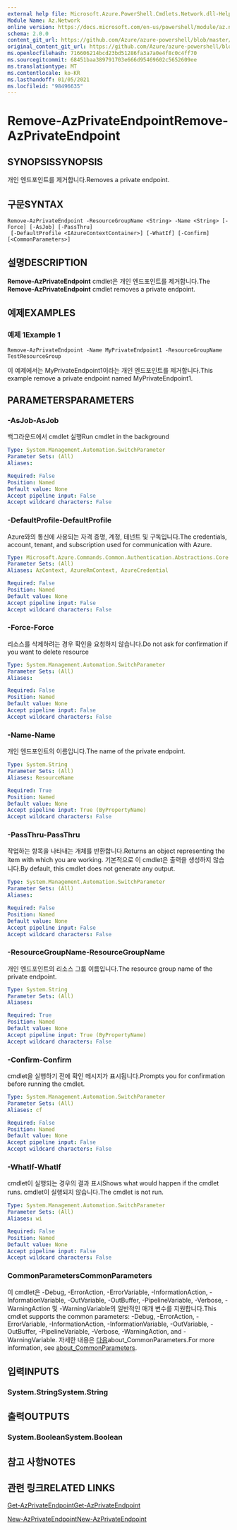 ```yaml
---
external help file: Microsoft.Azure.PowerShell.Cmdlets.Network.dll-Help.xml
Module Name: Az.Network
online version: https://docs.microsoft.com/en-us/powershell/module/az.network/remove-azprivateendpoint
schema: 2.0.0
content_git_url: https://github.com/Azure/azure-powershell/blob/master/src/Network/Network/help/Remove-AzPrivateEndpoint.md
original_content_git_url: https://github.com/Azure/azure-powershell/blob/master/src/Network/Network/help/Remove-AzPrivateEndpoint.md
ms.openlocfilehash: 716606214bcd23bd51286fa3a7a0e4f8c0c4ff70
ms.sourcegitcommit: 68451baa389791703e666d95469602c5652609ee
ms.translationtype: MT
ms.contentlocale: ko-KR
ms.lasthandoff: 01/05/2021
ms.locfileid: "98496635"
---
```

# <span data-ttu-id="d3e18-101">Remove-AzPrivateEndpoint</span><span class="sxs-lookup"><span data-stu-id="d3e18-101">Remove-AzPrivateEndpoint</span></span>

## <span data-ttu-id="d3e18-102">SYNOPSIS</span><span class="sxs-lookup"><span data-stu-id="d3e18-102">SYNOPSIS</span></span>
<span data-ttu-id="d3e18-103">개인 엔드포인트를 제거합니다.</span><span class="sxs-lookup"><span data-stu-id="d3e18-103">Removes a private endpoint.</span></span>

## <span data-ttu-id="d3e18-104">구문</span><span class="sxs-lookup"><span data-stu-id="d3e18-104">SYNTAX</span></span>

```
Remove-AzPrivateEndpoint -ResourceGroupName <String> -Name <String> [-Force] [-AsJob] [-PassThru]
 [-DefaultProfile <IAzureContextContainer>] [-WhatIf] [-Confirm] [<CommonParameters>]
```

## <span data-ttu-id="d3e18-105">설명</span><span class="sxs-lookup"><span data-stu-id="d3e18-105">DESCRIPTION</span></span>
<span data-ttu-id="d3e18-106">**Remove-AzPrivateEndpoint** cmdlet은 개인 엔드포인트를 제거합니다.</span><span class="sxs-lookup"><span data-stu-id="d3e18-106">The **Remove-AzPrivateEndpoint** cmdlet removes a private endpoint.</span></span> 

## <span data-ttu-id="d3e18-107">예제</span><span class="sxs-lookup"><span data-stu-id="d3e18-107">EXAMPLES</span></span>

### <span data-ttu-id="d3e18-108">예제 1</span><span class="sxs-lookup"><span data-stu-id="d3e18-108">Example 1</span></span>
```
Remove-AzPrivateEndpoint -Name MyPrivateEndpoint1 -ResourceGroupName TestResourceGroup
```

<span data-ttu-id="d3e18-109">이 예제에서는 MyPrivateEndpoint1이라는 개인 엔드포인트를 제거합니다.</span><span class="sxs-lookup"><span data-stu-id="d3e18-109">This example remove a private endpoint named MyPrivateEndpoint1.</span></span>

## <span data-ttu-id="d3e18-110">PARAMETERS</span><span class="sxs-lookup"><span data-stu-id="d3e18-110">PARAMETERS</span></span>

### <span data-ttu-id="d3e18-111">-AsJob</span><span class="sxs-lookup"><span data-stu-id="d3e18-111">-AsJob</span></span>
<span data-ttu-id="d3e18-112">백그라운드에서 cmdlet 실행</span><span class="sxs-lookup"><span data-stu-id="d3e18-112">Run cmdlet in the background</span></span>

```yaml
Type: System.Management.Automation.SwitchParameter
Parameter Sets: (All)
Aliases:

Required: False
Position: Named
Default value: None
Accept pipeline input: False
Accept wildcard characters: False
```

### <span data-ttu-id="d3e18-113">-DefaultProfile</span><span class="sxs-lookup"><span data-stu-id="d3e18-113">-DefaultProfile</span></span>
<span data-ttu-id="d3e18-114">Azure와의 통신에 사용되는 자격 증명, 계정, 테넌트 및 구독입니다.</span><span class="sxs-lookup"><span data-stu-id="d3e18-114">The credentials, account, tenant, and subscription used for communication with Azure.</span></span>

```yaml
Type: Microsoft.Azure.Commands.Common.Authentication.Abstractions.Core.IAzureContextContainer
Parameter Sets: (All)
Aliases: AzContext, AzureRmContext, AzureCredential

Required: False
Position: Named
Default value: None
Accept pipeline input: False
Accept wildcard characters: False
```

### <span data-ttu-id="d3e18-115">-Force</span><span class="sxs-lookup"><span data-stu-id="d3e18-115">-Force</span></span>
<span data-ttu-id="d3e18-116">리소스를 삭제하려는 경우 확인을 요청하지 않습니다.</span><span class="sxs-lookup"><span data-stu-id="d3e18-116">Do not ask for confirmation if you want to delete resource</span></span>

```yaml
Type: System.Management.Automation.SwitchParameter
Parameter Sets: (All)
Aliases:

Required: False
Position: Named
Default value: None
Accept pipeline input: False
Accept wildcard characters: False
```

### <span data-ttu-id="d3e18-117">-Name</span><span class="sxs-lookup"><span data-stu-id="d3e18-117">-Name</span></span>
<span data-ttu-id="d3e18-118">개인 엔드포인트의 이름입니다.</span><span class="sxs-lookup"><span data-stu-id="d3e18-118">The name of the private endpoint.</span></span>

```yaml
Type: System.String
Parameter Sets: (All)
Aliases: ResourceName

Required: True
Position: Named
Default value: None
Accept pipeline input: True (ByPropertyName)
Accept wildcard characters: False
```

### <span data-ttu-id="d3e18-119">-PassThru</span><span class="sxs-lookup"><span data-stu-id="d3e18-119">-PassThru</span></span>
<span data-ttu-id="d3e18-120">작업하는 항목을 나타내는 개체를 반환합니다.</span><span class="sxs-lookup"><span data-stu-id="d3e18-120">Returns an object representing the item with which you are working.</span></span>
<span data-ttu-id="d3e18-121">기본적으로 이 cmdlet은 출력을 생성하지 않습니다.</span><span class="sxs-lookup"><span data-stu-id="d3e18-121">By default, this cmdlet does not generate any output.</span></span>

```yaml
Type: System.Management.Automation.SwitchParameter
Parameter Sets: (All)
Aliases:

Required: False
Position: Named
Default value: None
Accept pipeline input: False
Accept wildcard characters: False
```

### <span data-ttu-id="d3e18-122">-ResourceGroupName</span><span class="sxs-lookup"><span data-stu-id="d3e18-122">-ResourceGroupName</span></span>
<span data-ttu-id="d3e18-123">개인 엔드포인트의 리소스 그룹 이름입니다.</span><span class="sxs-lookup"><span data-stu-id="d3e18-123">The resource group name of the private endpoint.</span></span>

```yaml
Type: System.String
Parameter Sets: (All)
Aliases:

Required: True
Position: Named
Default value: None
Accept pipeline input: True (ByPropertyName)
Accept wildcard characters: False
```

### <span data-ttu-id="d3e18-124">-Confirm</span><span class="sxs-lookup"><span data-stu-id="d3e18-124">-Confirm</span></span>
<span data-ttu-id="d3e18-125">cmdlet을 실행하기 전에 확인 메시지가 표시됩니다.</span><span class="sxs-lookup"><span data-stu-id="d3e18-125">Prompts you for confirmation before running the cmdlet.</span></span>

```yaml
Type: System.Management.Automation.SwitchParameter
Parameter Sets: (All)
Aliases: cf

Required: False
Position: Named
Default value: None
Accept pipeline input: False
Accept wildcard characters: False
```

### <span data-ttu-id="d3e18-126">-WhatIf</span><span class="sxs-lookup"><span data-stu-id="d3e18-126">-WhatIf</span></span>
<span data-ttu-id="d3e18-127">cmdlet이 실행되는 경우의 결과 표시</span><span class="sxs-lookup"><span data-stu-id="d3e18-127">Shows what would happen if the cmdlet runs.</span></span>
<span data-ttu-id="d3e18-128">cmdlet이 실행되지 않습니다.</span><span class="sxs-lookup"><span data-stu-id="d3e18-128">The cmdlet is not run.</span></span>

```yaml
Type: System.Management.Automation.SwitchParameter
Parameter Sets: (All)
Aliases: wi

Required: False
Position: Named
Default value: None
Accept pipeline input: False
Accept wildcard characters: False
```

### <span data-ttu-id="d3e18-129">CommonParameters</span><span class="sxs-lookup"><span data-stu-id="d3e18-129">CommonParameters</span></span>
<span data-ttu-id="d3e18-130">이 cmdlet은 -Debug, -ErrorAction, -ErrorVariable, -InformationAction, -InformationVariable, -OutVariable, -OutBuffer, -PipelineVariable, -Verbose, -WarningAction 및 -WarningVariable의 일반적인 매개 변수를 지원합니다.</span><span class="sxs-lookup"><span data-stu-id="d3e18-130">This cmdlet supports the common parameters: -Debug, -ErrorAction, -ErrorVariable, -InformationAction, -InformationVariable, -OutVariable, -OutBuffer, -PipelineVariable, -Verbose, -WarningAction, and -WarningVariable.</span></span> <span data-ttu-id="d3e18-131">자세한 내용은 [다음](http://go.microsoft.com/fwlink/?LinkID=113216)about_CommonParameters.</span><span class="sxs-lookup"><span data-stu-id="d3e18-131">For more information, see [about_CommonParameters](http://go.microsoft.com/fwlink/?LinkID=113216).</span></span>

## <span data-ttu-id="d3e18-132">입력</span><span class="sxs-lookup"><span data-stu-id="d3e18-132">INPUTS</span></span>

### <span data-ttu-id="d3e18-133">System.String</span><span class="sxs-lookup"><span data-stu-id="d3e18-133">System.String</span></span>

## <span data-ttu-id="d3e18-134">출력</span><span class="sxs-lookup"><span data-stu-id="d3e18-134">OUTPUTS</span></span>

### <span data-ttu-id="d3e18-135">System.Boolean</span><span class="sxs-lookup"><span data-stu-id="d3e18-135">System.Boolean</span></span>

## <span data-ttu-id="d3e18-136">참고 사항</span><span class="sxs-lookup"><span data-stu-id="d3e18-136">NOTES</span></span>

## <span data-ttu-id="d3e18-137">관련 링크</span><span class="sxs-lookup"><span data-stu-id="d3e18-137">RELATED LINKS</span></span>

[<span data-ttu-id="d3e18-138">Get-AzPrivateEndpoint</span><span class="sxs-lookup"><span data-stu-id="d3e18-138">Get-AzPrivateEndpoint</span></span>](./Get-AzPrivateEndpoint.md)

[<span data-ttu-id="d3e18-139">New-AzPrivateEndpoint</span><span class="sxs-lookup"><span data-stu-id="d3e18-139">New-AzPrivateEndpoint</span></span>](./New-AzPrivateEndpoint.md)